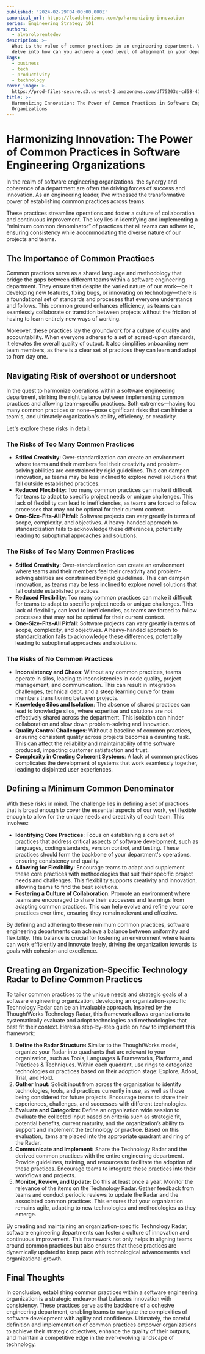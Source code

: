 ```yaml
---
published: '2024-02-29T04:00:00.000Z'
canonical_url: https://leadshorizons.com/p/harmonizing-innovation
series: Engineering Strategy 101
authors:
  - alvarolorentedev
description: >-
  What is the value of common practices in an engineering department. We will
  delve into how can you achieve a good level of alignment in your department.
Tags:
  - business
  - tech
  - productivity
  - technology
cover_image: >-
  https://prod-files-secure.s3.us-west-2.amazonaws.com/df75203e-cd58-41eb-8339-d5bf4288eb0e/f5dbbc41-2b58-4260-bf10-3dbe65c55d8d/ai_2.png?X-Amz-Algorithm=AWS4-HMAC-SHA256&X-Amz-Content-Sha256=UNSIGNED-PAYLOAD&X-Amz-Credential=AKIAT73L2G45FSPPWI6X%2F20241219%2Fus-west-2%2Fs3%2Faws4_request&X-Amz-Date=20241219T120500Z&X-Amz-Expires=3600&X-Amz-Signature=66f33b3e0c652b4c380d81c3649b8d186270733606cbecfeb16fd2a67f67b42b&X-Amz-SignedHeaders=host&x-id=GetObject
title: >-
  Harmonizing Innovation: The Power of Common Practices in Software Engineering
  Organizations
---
```


# Harmonizing Innovation: The Power of Common Practices in Software Engineering Organizations



In the realm of software engineering organizations, the synergy and coherence of a department are often the driving forces of success and innovation. As an engineering leader, I've witnessed the transformative power of establishing common practices across teams. 

These practices streamline operations and foster a culture of collaboration and continuous improvement. The key lies in identifying and implementing a “minimum common denominator” of practices that all teams can adhere to, ensuring consistency while accommodating the diverse nature of our projects and teams.


## **The Importance of Common Practices**


Common practices serve as a shared language and methodology that bridge the gaps between different teams within a software engineering department. They ensure that despite the varied nature of our work—be it developing new features, fixing bugs, or innovating on technology—there is a foundational set of standards and processes that everyone understands and follows. This common ground enhances efficiency, as teams can seamlessly collaborate or transition between projects without the friction of having to learn entirely new ways of working.


Moreover, these practices lay the groundwork for a culture of quality and accountability. When everyone adheres to a set of agreed-upon standards, it elevates the overall quality of output. It also simplifies onboarding new team members, as there is a clear set of practices they can learn and adapt to from day one.


## Navigating Risk of overshoot or undershoot 


In the quest to harmonize operations within a software engineering department, striking the right balance between implementing common practices and allowing team-specific practices. Both extremes—having too many common practices or none—pose significant risks that can hinder a team's, and ultimately organization's ability, efficiency, or creativity. 

Let's explore these risks in detail:


### The Risks of Too Many Common Practices

- **Stifled Creativity**: Over-standardization can create an environment where teams and their members feel their creativity and problem-solving abilities are constrained by rigid guidelines. This can dampen innovation, as teams may be less inclined to explore novel solutions that fall outside established practices.
- **Reduced Flexibility**: Too many common practices can make it difficult for teams to adapt to specific project needs or unique challenges. This lack of flexibility can lead to inefficiencies, as teams are forced to follow processes that may not be optimal for their current context.
- **One-Size-Fits-All Pitfall**: Software projects can vary greatly in terms of scope, complexity, and objectives. A heavy-handed approach to standardization fails to acknowledge these differences, potentially leading to suboptimal approaches and solutions.

### The Risks of Too Many Common Practices

- **Stifled Creativity**: Over-standardization can create an environment where teams and their members feel their creativity and problem-solving abilities are constrained by rigid guidelines. This can dampen innovation, as teams may be less inclined to explore novel solutions that fall outside established practices.
- **Reduced Flexibility**: Too many common practices can make it difficult for teams to adapt to specific project needs or unique challenges. This lack of flexibility can lead to inefficiencies, as teams are forced to follow processes that may not be optimal for their current context.
- **One-Size-Fits-All Pitfall**: Software projects can vary greatly in terms of scope, complexity, and objectives. A heavy-handed approach to standardization fails to acknowledge these differences, potentially leading to suboptimal approaches and solutions.

### The Risks of No Common Practices

- **Inconsistency and Chaos**: Without any common practices, teams operate in silos, leading to inconsistencies in code quality, project management, and communication. This can result in integration challenges, technical debt, and a steep learning curve for team members transitioning between projects.
- **Knowledge Silos and Isolation**: The absence of shared practices can lead to knowledge silos, where expertise and solutions are not effectively shared across the department. This isolation can hinder collaboration and slow down problem-solving and innovation.
- **Quality Control Challenges**: Without a baseline of common practices, ensuring consistent quality across projects becomes a daunting task. This can affect the reliability and maintainability of the software produced, impacting customer satisfaction and trust.
- **Complexity in Creating Coherent Systems**: A lack of common practices complicates the development of systems that work seamlessly together, leading to disjointed user experiences.

## **Defining a Minimum Common Denominator**


With these risks in mind. The challenge lies in defining a set of practices that is broad enough to cover the essential aspects of our work, yet flexible enough to allow for the unique needs and creativity of each team. This involves:

- **Identifying Core Practices**: Focus on establishing a core set of practices that address critical aspects of software development, such as languages, coding standards, version control, and testing. These practices should form the backbone of your department's operations, ensuring consistency and quality.
- **Allowing for Flexibility**: Encourage teams to adapt and supplement these core practices with methodologies that suit their specific project needs and challenges. This flexibility supports creativity and innovation, allowing teams to find the best solutions.
- **Fostering a Culture of Collaboration**: Promote an environment where teams are encouraged to share their successes and learnings from adapting common practices. This can help evolve and refine your core practices over time, ensuring they remain relevant and effective.

By defining and adhering to these minimum common practices, software engineering departments can achieve a balance between uniformity and flexibility. This balance is crucial for fostering an environment where teams can work efficiently and innovate freely, driving the organization towards its goals with cohesion and excellence.


## Creating an Organization-Specific Technology Radar to Define Common Practices


To tailor common practices to the unique needs and strategic goals of a software engineering organization, developing an organization-specific Technology Radar can be an invaluable approach. Inspired by the ThoughtWorks Technology Radar, this framework allows organizations to systematically evaluate and adopt technologies and methodologies that best fit their context. Here’s a step-by-step guide on how to implement this framework:

1. **Define the Radar Structure:** Similar to the ThoughtWorks model, organize your Radar into quadrants that are relevant to your organization, such as Tools, Languages & Frameworks, Platforms, and Practices & Techniques. Within each quadrant, use rings to categorize technologies or practices based on their adoption stage: Explore, Adopt, Trial, and Hold.
2. **Gather Input:** Solicit input from across the organization to identify technologies, tools, and practices currently in use, as well as those being considered for future projects. Encourage teams to share their experiences, challenges, and successes with different technologies.
3. **Evaluate and Categorize:** Define an organization wide session to evaluate the collected input based on criteria such as strategic fit, potential benefits, current maturity, and the organization’s ability to support and implement the technology or practice. Based on this evaluation, items are placed into the appropriate quadrant and ring of the Radar.
4. **Communicate and Implement:** Share the Technology Radar and the derived common practices with the entire engineering department. Provide guidelines, training, and resources to facilitate the adoption of these practices. Encourage teams to integrate these practices into their workflows and projects.
5. **Monitor, Review, and Update:** Do this at least once a year. Monitor the relevance of the items on the Technology Radar. Gather feedback from teams and conduct periodic reviews to update the Radar and the associated common practices. This ensures that your organization remains agile, adapting to new technologies and methodologies as they emerge.

By creating and maintaining an organization-specific Technology Radar, software engineering departments can foster a culture of innovation and continuous improvement. This framework not only helps in aligning teams around common practices but also ensures that these practices are dynamically updated to keep pace with technological advancements and organizational growth.


## Final Thoughts


In conclusion, establishing common practices within a software engineering organization is a strategic endeavor that balances innovation with consistency. These practices serve as the backbone of a cohesive engineering department, enabling teams to navigate the complexities of software development with agility and confidence. Ultimately, the careful definition and implementation of common practices empower organizations to achieve their strategic objectives, enhance the quality of their outputs, and maintain a competitive edge in the ever-evolving landscape of technology.

